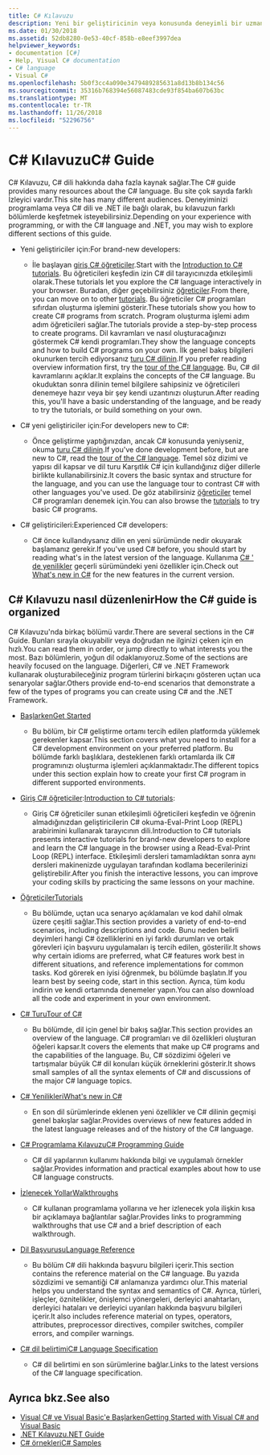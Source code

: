```yaml
---
title: C# Kılavuzu
description: Yeni bir geliştiricinin veya konusunda deneyimli bir uzman olmanızdan nasıl C# Kılavuzu, C# ile ilgili kapsamlı bilgi kazanmanıza yardımcı olabileceğini öğrenin.
ms.date: 01/30/2018
ms.assetid: 52db8280-0e53-40cf-858b-e8eef3997dea
helpviewer_keywords:
- documentation [C#]
- Help, Visual C# documentation
- C# language
- Visual C#
ms.openlocfilehash: 5b0f3cc4a090e3479489285631a8d13b8b134c56
ms.sourcegitcommit: 35316b768394e56087483cde93f854ba607b63bc
ms.translationtype: MT
ms.contentlocale: tr-TR
ms.lasthandoff: 11/26/2018
ms.locfileid: "52296756"
---
```

# <a name="c-guide"></a><span data-ttu-id="ab8d2-103">C# Kılavuzu</span><span class="sxs-lookup"><span data-stu-id="ab8d2-103">C# Guide</span></span>

<span data-ttu-id="ab8d2-104">C# Kılavuzu, C# dili hakkında daha fazla kaynak sağlar.</span><span class="sxs-lookup"><span data-stu-id="ab8d2-104">The C# guide provides many resources about the C# language.</span></span> <span data-ttu-id="ab8d2-105">Bu site çok sayıda farklı İzleyici vardır.</span><span class="sxs-lookup"><span data-stu-id="ab8d2-105">This site has many different audiences.</span></span> <span data-ttu-id="ab8d2-106">Deneyiminizi programlama veya C# dili ve .NET ile bağlı olarak, bu kılavuzun farklı bölümlerde keşfetmek isteyebilirsiniz.</span><span class="sxs-lookup"><span data-stu-id="ab8d2-106">Depending on your experience with programming, or with the C# language and .NET, you may wish to explore different sections of this guide.</span></span>

* <span data-ttu-id="ab8d2-107">Yeni geliştiriciler için:</span><span class="sxs-lookup"><span data-stu-id="ab8d2-107">For brand-new developers:</span></span>
  * <span data-ttu-id="ab8d2-108">İle başlayan [giriş C# öğreticiler](tutorials/intro-to-csharp/index.md).</span><span class="sxs-lookup"><span data-stu-id="ab8d2-108">Start with the [Introduction to C# tutorials](tutorials/intro-to-csharp/index.md).</span></span> <span data-ttu-id="ab8d2-109">Bu öğreticileri keşfedin izin C# dil tarayıcınızda etkileşimli olarak.</span><span class="sxs-lookup"><span data-stu-id="ab8d2-109">These tutorials let you explore the C# language interactively in your browser.</span></span> <span data-ttu-id="ab8d2-110">Buradan, diğer geçebilirsiniz [öğreticiler](tutorials/index.md).</span><span class="sxs-lookup"><span data-stu-id="ab8d2-110">From there, you can move on to other [tutorials](tutorials/index.md).</span></span> <span data-ttu-id="ab8d2-111">Bu öğreticiler C# programları sıfırdan oluşturma işlemini gösterir.</span><span class="sxs-lookup"><span data-stu-id="ab8d2-111">These tutorials show you how to create C# programs from scratch.</span></span> <span data-ttu-id="ab8d2-112">Program oluşturma işlemi adım adım öğreticileri sağlar.</span><span class="sxs-lookup"><span data-stu-id="ab8d2-112">The tutorials provide a step-by-step process to create programs.</span></span> <span data-ttu-id="ab8d2-113">Dil kavramları ve nasıl oluşturacağınızı göstermek C# kendi programları.</span><span class="sxs-lookup"><span data-stu-id="ab8d2-113">They show the language concepts and how to build C# programs on your own.</span></span> <span data-ttu-id="ab8d2-114">İlk genel bakış bilgileri okunurken tercih ediyorsanız [turu C# dilinin](tour-of-csharp/index.md).</span><span class="sxs-lookup"><span data-stu-id="ab8d2-114">If you prefer reading overview information first, try the [tour of the C# language](tour-of-csharp/index.md).</span></span> <span data-ttu-id="ab8d2-115">Bu, C# dil kavramlarını açıklar.</span><span class="sxs-lookup"><span data-stu-id="ab8d2-115">It explains the concepts of the C# language.</span></span> <span data-ttu-id="ab8d2-116">Bu okuduktan sonra dilinin temel bilgilere sahipsiniz ve öğreticileri denemeye hazır veya bir şey kendi uzantınızı oluşturun.</span><span class="sxs-lookup"><span data-stu-id="ab8d2-116">After reading this, you'll have a basic understanding of the language, and be ready to try the tutorials, or build something on your own.</span></span>

* <span data-ttu-id="ab8d2-117">C# yeni geliştiriciler için:</span><span class="sxs-lookup"><span data-stu-id="ab8d2-117">For developers new to C#:</span></span>
  * <span data-ttu-id="ab8d2-118">Önce geliştirme yaptığınızdan, ancak C# konusunda yeniyseniz, okuma [turu C# dilinin](tour-of-csharp/index.md).</span><span class="sxs-lookup"><span data-stu-id="ab8d2-118">If you've done development before, but are new to C#, read the [tour of the C# language](tour-of-csharp/index.md).</span></span> <span data-ttu-id="ab8d2-119">Temel söz dizimi ve yapısı dil kapsar ve dil turu Karşıtlık C# için kullandığınız diğer dillerle birlikte kullanabilirsiniz.</span><span class="sxs-lookup"><span data-stu-id="ab8d2-119">It covers the basic syntax and structure for the language, and you can use the language tour to contrast C# with other languages you've used.</span></span> <span data-ttu-id="ab8d2-120">De göz atabilirsiniz [öğreticiler](tutorials/index.md) temel C# programları denemek için.</span><span class="sxs-lookup"><span data-stu-id="ab8d2-120">You can also browse the [tutorials](tutorials/index.md) to try basic C# programs.</span></span>

* <span data-ttu-id="ab8d2-121">C# geliştiricileri:</span><span class="sxs-lookup"><span data-stu-id="ab8d2-121">Experienced C# developers:</span></span>
  * <span data-ttu-id="ab8d2-122">C# önce kullandıysanız dilin en yeni sürümünde nedir okuyarak başlamanız gerekir.</span><span class="sxs-lookup"><span data-stu-id="ab8d2-122">If you've used C# before, you should start by reading what's in the latest version of the language.</span></span> <span data-ttu-id="ab8d2-123">Kullanıma [C# ' de yenilikler](whats-new/index.md) geçerli sürümündeki yeni özellikler için.</span><span class="sxs-lookup"><span data-stu-id="ab8d2-123">Check out [What's new in C#](whats-new/index.md) for the new features in the current version.</span></span>

## <a name="how-the-c-guide-is-organized"></a><span data-ttu-id="ab8d2-124">C# Kılavuzu nasıl düzenlenir</span><span class="sxs-lookup"><span data-stu-id="ab8d2-124">How the C# guide is organized</span></span>

<span data-ttu-id="ab8d2-125">C# Kılavuzu'nda birkaç bölümü vardır.</span><span class="sxs-lookup"><span data-stu-id="ab8d2-125">There are several sections in the C# Guide.</span></span> <span data-ttu-id="ab8d2-126">Bunları sırayla okuyabilir veya doğrudan ne ilginizi çeken için en hızlı.</span><span class="sxs-lookup"><span data-stu-id="ab8d2-126">You can read them in order, or jump directly to what interests you the most.</span></span> <span data-ttu-id="ab8d2-127">Bazı bölümlerin, yoğun dil odaklanıyoruz.</span><span class="sxs-lookup"><span data-stu-id="ab8d2-127">Some of the sections are heavily focused on the language.</span></span> <span data-ttu-id="ab8d2-128">Diğerleri, C# ve .NET Framework kullanarak oluşturabileceğiniz program türlerini birkaçını gösteren uçtan uca senaryolar sağlar.</span><span class="sxs-lookup"><span data-stu-id="ab8d2-128">Others provide end-to-end scenarios that demonstrate a few of the types of programs you can create using C# and the .NET Framework.</span></span>

* [<span data-ttu-id="ab8d2-129">Başlarken</span><span class="sxs-lookup"><span data-stu-id="ab8d2-129">Get Started</span></span>](getting-started/index.md)
  * <span data-ttu-id="ab8d2-130">Bu bölüm, bir C# geliştirme ortamı tercih edilen platformda yüklemek gerekenler kapsar.</span><span class="sxs-lookup"><span data-stu-id="ab8d2-130">This section covers what you need to install for a C# development environment on your preferred platform.</span></span> <span data-ttu-id="ab8d2-131">Bu bölümde farklı başlıklara, desteklenen farklı ortamlarda ilk C# programınızı oluşturma işlemleri açıklanmaktadır.</span><span class="sxs-lookup"><span data-stu-id="ab8d2-131">The different topics under this section explain how to create your first C# program in different supported environments.</span></span>

* <span data-ttu-id="ab8d2-132">[Giriş C# öğreticiler](tutorials/intro-to-csharp/index.md):</span><span class="sxs-lookup"><span data-stu-id="ab8d2-132">[Introduction to C# tutorials](tutorials/intro-to-csharp/index.md):</span></span>
  * <span data-ttu-id="ab8d2-133">Giriş C# öğreticiler sunan etkileşimli öğreticileri keşfedin ve öğrenin almadığınızdan geliştiricilerin C# okuma-Eval-Print Loop (REPL) arabirimini kullanarak tarayıcının dili.</span><span class="sxs-lookup"><span data-stu-id="ab8d2-133">Introduction to C# tutorials presents interactive tutorials for brand-new developers to explore and learn the C# language in the browser using a Read-Eval-Print Loop (REPL) interface.</span></span> <span data-ttu-id="ab8d2-134">Etkileşimli dersleri tamamladıktan sonra aynı dersleri makinenizde uygulayan tarafından kodlama becerilerinizi geliştirebilir.</span><span class="sxs-lookup"><span data-stu-id="ab8d2-134">After you finish the interactive lessons, you can improve your coding skills by practicing the same lessons on your machine.</span></span>

* [<span data-ttu-id="ab8d2-135">Öğreticiler</span><span class="sxs-lookup"><span data-stu-id="ab8d2-135">Tutorials</span></span>](tutorials/index.md)
  * <span data-ttu-id="ab8d2-136">Bu bölümde, uçtan uca senaryo açıklamaları ve kod dahil olmak üzere çeşitli sağlar.</span><span class="sxs-lookup"><span data-stu-id="ab8d2-136">This section provides a variety of end-to-end scenarios, including descriptions and code.</span></span> <span data-ttu-id="ab8d2-137">Bunu neden belirli deyimleri hangi C# özelliklerini en iyi farklı durumları ve ortak görevleri için başvuru uygulamaları iş tercih edilen, gösterilir.</span><span class="sxs-lookup"><span data-stu-id="ab8d2-137">It shows why certain idioms are preferred, what C# features work best in different situations, and reference implementations for common tasks.</span></span> <span data-ttu-id="ab8d2-138">Kod görerek en iyisi öğrenmek, bu bölümde başlatın.</span><span class="sxs-lookup"><span data-stu-id="ab8d2-138">If you learn best by seeing code, start in this section.</span></span> <span data-ttu-id="ab8d2-139">Ayrıca, tüm kodu indirin ve kendi ortamında denemeler yapın.</span><span class="sxs-lookup"><span data-stu-id="ab8d2-139">You can also download all the code and experiment in your own environment.</span></span>

* [<span data-ttu-id="ab8d2-140">C# Turu</span><span class="sxs-lookup"><span data-stu-id="ab8d2-140">Tour of C#</span></span>](tour-of-csharp/index.md)
  * <span data-ttu-id="ab8d2-141">Bu bölümde, dil için genel bir bakış sağlar.</span><span class="sxs-lookup"><span data-stu-id="ab8d2-141">This section provides an overview of the language.</span></span> <span data-ttu-id="ab8d2-142">C# programları ve dil özellikleri oluşturan öğeleri kapsar.</span><span class="sxs-lookup"><span data-stu-id="ab8d2-142">It covers the elements that make up C# programs and the capabilities of the language.</span></span> <span data-ttu-id="ab8d2-143">Bu, C# sözdizimi öğeleri ve tartışmalar büyük C# dil konuları küçük örneklerini gösterir.</span><span class="sxs-lookup"><span data-stu-id="ab8d2-143">It shows small samples of all the syntax elements of C# and discussions of the major C# language topics.</span></span>

* [<span data-ttu-id="ab8d2-144">C# Yenilikleri</span><span class="sxs-lookup"><span data-stu-id="ab8d2-144">What's new in C#</span></span>](whats-new/index.md)
  * <span data-ttu-id="ab8d2-145">En son dil sürümlerinde eklenen yeni özellikler ve C# dilinin geçmişi genel bakışlar sağlar.</span><span class="sxs-lookup"><span data-stu-id="ab8d2-145">Provides overviews of new features added in the latest language releases and of the history of the C# language.</span></span>

<!--
* [.NET Compiler Platform SDK](roslyn-sdk/index.md)
  * The .NET Compiler Platform SDK enables you to write components that analyze code, and suggest or make improvements to that code. In this section, you'll learn how the APIs are organized, and how you can create code that enables rules and practices for your team. You'll also see samples, end-to-end scenarios, and links to other libraries with more examples using these APIs.
-->

* [<span data-ttu-id="ab8d2-146">C# Programlama Kılavuzu</span><span class="sxs-lookup"><span data-stu-id="ab8d2-146">C# Programming Guide</span></span>](../csharp/programming-guide/index.md)
  * <span data-ttu-id="ab8d2-147">C# dil yapılarının kullanımı hakkında bilgi ve uygulamalı örnekler sağlar.</span><span class="sxs-lookup"><span data-stu-id="ab8d2-147">Provides information and practical examples about how to use C# language constructs.</span></span>

* [<span data-ttu-id="ab8d2-148">İzlenecek Yollar</span><span class="sxs-lookup"><span data-stu-id="ab8d2-148">Walkthroughs</span></span>](../csharp/walkthroughs.md)
  * <span data-ttu-id="ab8d2-149">C# kullanan programlama yollarına ve her izlenecek yola ilişkin kısa bir açıklamaya bağlantılar sağlar.</span><span class="sxs-lookup"><span data-stu-id="ab8d2-149">Provides links to programming walkthroughs that use C# and a brief description of each walkthrough.</span></span>

* [<span data-ttu-id="ab8d2-150">Dil Başvurusu</span><span class="sxs-lookup"><span data-stu-id="ab8d2-150">Language Reference</span></span>](language-reference/index.md)
  * <span data-ttu-id="ab8d2-151">Bu bölüm C# dili hakkında başvuru bilgileri içerir.</span><span class="sxs-lookup"><span data-stu-id="ab8d2-151">This section contains the reference material on the C# language.</span></span> <span data-ttu-id="ab8d2-152">Bu yazıda sözdizimi ve semantiği C# anlamanıza yardımcı olur.</span><span class="sxs-lookup"><span data-stu-id="ab8d2-152">This material helps you understand the syntax and semantics of C#.</span></span> <span data-ttu-id="ab8d2-153">Ayrıca, türleri, işleçler, öznitelikler, önişlemci yönergeleri, derleyici anahtarları, derleyici hataları ve derleyici uyarıları hakkında başvuru bilgileri içerir.</span><span class="sxs-lookup"><span data-stu-id="ab8d2-153">It also includes reference material on types, operators, attributes, preprocessor directives, compiler switches, compiler errors, and compiler warnings.</span></span>

* [<span data-ttu-id="ab8d2-154">C# dil belirtimi</span><span class="sxs-lookup"><span data-stu-id="ab8d2-154">C# Language Specification</span></span>](../csharp/language-reference/language-specification/index.md)
  * <span data-ttu-id="ab8d2-155">C# dil belirtimi en son sürümlerine bağlar.</span><span class="sxs-lookup"><span data-stu-id="ab8d2-155">Links to the latest versions of the C# language specification.</span></span>

## <a name="see-also"></a><span data-ttu-id="ab8d2-156">Ayrıca bkz.</span><span class="sxs-lookup"><span data-stu-id="ab8d2-156">See also</span></span>

* [<span data-ttu-id="ab8d2-157">Visual C# ve Visual Basic'e Başlarken</span><span class="sxs-lookup"><span data-stu-id="ab8d2-157">Getting Started with Visual C# and Visual Basic</span></span>](/visualstudio/ide/getting-started-with-visual-csharp-and-visual-basic)  
* [<span data-ttu-id="ab8d2-158">.NET Kılavuzu</span><span class="sxs-lookup"><span data-stu-id="ab8d2-158">.NET Guide</span></span>](../standard/index.md)  
* [<span data-ttu-id="ab8d2-159">C# örnekleri</span><span class="sxs-lookup"><span data-stu-id="ab8d2-159">C# Samples</span></span>](https://code.msdn.microsoft.com/site/search?f%5B0%5D.Type=ProgrammingLanguage&f%5B0%5D.Value=C%23&f%5B0%5D.Text=C%23)  
